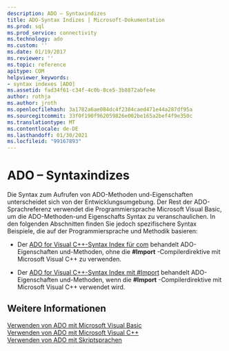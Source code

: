 ```yaml
---
description: ADO – Syntaxindizes
title: ADO-Syntax Indizes | Microsoft-Dokumentation
ms.prod: sql
ms.prod_service: connectivity
ms.technology: ado
ms.custom: ''
ms.date: 01/19/2017
ms.reviewer: ''
ms.topic: reference
apitype: COM
helpviewer_keywords:
- syntax indexes [ADO]
ms.assetid: fad34f61-c34f-4c0b-8ce5-3b8872abfe4e
author: rothja
ms.author: jroth
ms.openlocfilehash: 3a1782a6ae084dc4f2384caed471e44a287df95a
ms.sourcegitcommit: 33f0f190f962059826e002be165a2bef4f9e350c
ms.translationtype: MT
ms.contentlocale: de-DE
ms.lasthandoff: 01/30/2021
ms.locfileid: "99167893"
---
```

# <a name="ado-syntax-indexes"></a>ADO – Syntaxindizes
Die Syntax zum Aufrufen von ADO-Methoden und-Eigenschaften unterscheidet sich von der Entwicklungsumgebung. Der Rest der ADO-Sprachreferenz verwendet die Programmiersprache Microsoft Visual Basic, um die ADO-Methoden-und Eigenschafts Syntax zu veranschaulichen. In den folgenden Abschnitten finden Sie jedoch spezifischere Syntax Beispiele, die auf der Programmiersprache und Methodik basieren:  
  
-   Der [ADO for Visual C++-Syntax Index für com](./ado-for-visual-c-syntax-index-for-com.md) behandelt ADO-Eigenschaften und-Methoden, ohne die **#Import** -Compilerdirektive mit Microsoft Visual C++ zu verwenden.  
  
-   Der [ADO for Visual C++-Syntax Index mit #Import](./ado-for-visual-c-syntax-index-with-sharpimport.md) behandelt ADO-Eigenschaften und-Methoden, wenn die **#Import** -Compilerdirektive mit Microsoft Visual C++ verwendet wird.  
  
## <a name="see-also"></a>Weitere Informationen  
 [Verwenden von ADO mit Microsoft Visual Basic](../../guide/appendixes/using-ado-with-microsoft-visual-basic.md)   
 [Verwenden von ADO mit Microsoft Visual C++](../../guide/appendixes/using-ado-with-microsoft-visual-c.md)   
 [Verwenden von ADO mit Skriptsprachen](../../guide/appendixes/using-ado-with-scripting-languages.md)